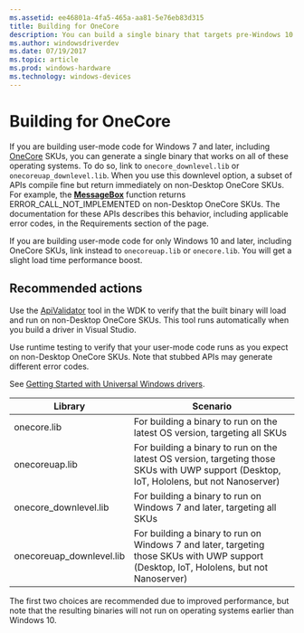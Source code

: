 ```yaml
---
ms.assetid: ee46801a-4fa5-465a-aa81-5e76eb83d315
title: Building for OneCore
description: You can build a single binary that targets pre-Windows 10 and OneCore SKUs.
ms.author: windowsdriverdev
ms.date: 07/19/2017
ms.topic: article
ms.prod: windows-hardware
ms.technology: windows-devices
---
```


# Building for OneCore

If you are building user-mode code for Windows 7 and later, including [OneCore](https://docs.microsoft.com/windows-hardware/get-started/what-s-new-in-windows) SKUs, you can generate a single binary that works on all of these operating systems.
To do so, link to `onecore_downlevel.lib` or `onecoreuap_downlevel.lib`.
When you use this downlevel option, a subset of APIs compile fine but return immediately on non-Desktop OneCore SKUs.  For example, the [**MessageBox**](https://msdn.microsoft.com/library/windows/desktop/ms645505) function returns ERROR_CALL_NOT_IMPLEMENTED on non-Desktop OneCore SKUs.  The documentation for these APIs describes this behavior, including applicable error codes, in the Requirements section of the page.
<!--Link to list of apis with stub functionality, include example screenshot-->

If you are building user-mode code for only Windows 10 and later, including OneCore SKUs, link instead to `onecoreuap.lib` or `onecore.lib`.  You will get a slight load time performance boost.

## Recommended actions

Use the [ApiValidator](validating-universal-drivers.md) tool in the WDK to verify that the built binary will load and run on non-Desktop OneCore SKUs.  This tool runs automatically when you build a driver in Visual Studio.

Use runtime testing to verify that your user-mode code runs as you expect on non-Desktop OneCore SKUs.  Note that stubbed APIs may generate different error codes.

See [Getting Started with Universal Windows drivers](getting-started-with-universal-drivers.md).
<!--link back from best practices?-->

|Library|Scenario|
|-|-|
|onecore.lib|For building a binary to run on the latest OS version, targeting all SKUs|
|onecoreuap.lib|For building a binary to run on the latest OS version, targeting those SKUs with UWP support (Desktop, IoT, Hololens, but not Nanoserver)|
|onecore_downlevel.lib|For building a binary to run on Windows 7 and later, targeting all SKUs|
|onecoreuap_downlevel.lib|For building a binary to run on Windows 7 and later, targeting those SKUs with UWP support (Desktop, IoT, Hololens, but not Nanoserver)|

The first two choices are recommended due to improved performance, but note that the resulting binaries will not run on operating systems earlier than Windows 10.

<!--API BOILERPLATE: Compiles using onecore_downlevel.lib, but always returns ERROR_CALL_NOT_IMPLEMENTED on non-Desktop OneCore SKUs.-->
